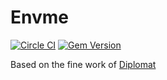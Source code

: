 # Envme
[![Circle CI](https://circleci.com/gh/reppard/envme.svg?style=svg)](https://circleci.com/gh/reppard/envme) [![Gem Version](https://badge.fury.io/rb/envme.svg)](http://badge.fury.io/rb/envme)

Based on the fine work of [Diplomat](https://github.com/WeAreFarmGeek/diplomat)
